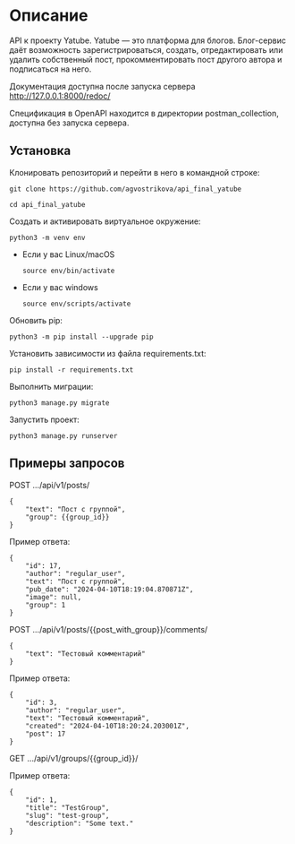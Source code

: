 # Описание

API к проекту Yatube.
Yatube — это платформа для блогов.
Блог-сервис даёт возможность зарегистрироваться, создать, отредактировать или удалить собственный пост, прокомментировать пост другого автора и подписаться на него.

Документация доступна после запуска сервера http://127.0.0.1:8000/redoc/

Спецификация в ОpenAPI находится в директории postman_collection, доступна без запуска сервера. 

## Установка

Клонировать репозиторий и перейти в него в командной строке:
```
git clone https://github.com/agvostrikova/api_final_yatube

cd api_final_yatube
```

Cоздать и активировать виртуальное окружение:

```
python3 -m venv env
```

* Если у вас Linux/macOS
    ```
    source env/bin/activate
  ```
* Если у вас windows

    ```
    source env/scripts/activate
    ```
Обновить pip:
```
python3 -m pip install --upgrade pip
```
Установить зависимости из файла requirements.txt:

```
pip install -r requirements.txt
```
Выполнить миграции:
```
python3 manage.py migrate
```
Запустить проект:
```
python3 manage.py runserver
```

## Примеры запросов

POST .../api/v1/posts/
```
{
    "text": "Пост с группой",
    "group": {{group_id}}
}
```
Пример ответа:
```
{
    "id": 17,
    "author": "regular_user",
    "text": "Пост с группой",
    "pub_date": "2024-04-10T18:19:04.870871Z",
    "image": null,
    "group": 1
}
```
POST .../api/v1/posts/{{post_with_group}}/comments/
```
{
    "text": "Тестовый комментарий"
}
```
Пример ответа:
```
{
    "id": 3,
    "author": "regular_user",
    "text": "Тестовый комментарий",
    "created": "2024-04-10T18:20:24.203001Z",
    "post": 17
}
```
GET .../api/v1/groups/{{group_id}}/

Пример ответа:
```
{
    "id": 1,
    "title": "TestGroup",
    "slug": "test-group",
    "description": "Some text."
}
```

